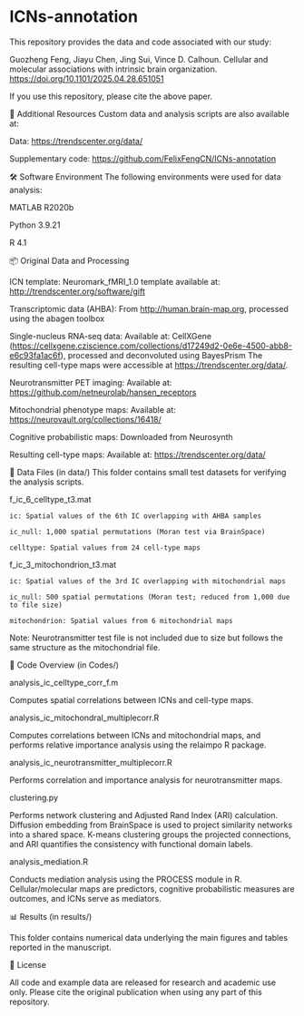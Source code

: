 # ICNs-annotation
This repository provides the data and code associated with our study:

Guozheng Feng, Jiayu Chen, Jing Sui, Vince D. Calhoun.
Cellular and molecular associations with intrinsic brain organization.
https://doi.org/10.1101/2025.04.28.651051

If you use this repository, please cite the above paper.

🔗 Additional Resources
Custom data and analysis scripts are also available at:

Data: https://trendscenter.org/data/

Supplementary code: https://github.com/FelixFengCN/ICNs-annotation

🛠 Software Environment
The following environments were used for data analysis:

MATLAB R2020b

Python 3.9.21

R 4.1

📦 Original Data and Processing

ICN template:
Neuromark_fMRI_1.0 template available at: http://trendscenter.org/software/gift

Transcriptomic data (AHBA):
From http://human.brain-map.org, processed using the abagen toolbox

Single-nucleus RNA-seq data:
Available at: CellXGene (https://cellxgene.cziscience.com/collections/d17249d2-0e6e-4500-abb8-e6c93fa1ac6f), processed and deconvoluted using BayesPrism
The resulting cell-type maps were accessible at https://trendscenter.org/data/.

Neurotransmitter PET imaging:
Available at: https://github.com/netneurolab/hansen_receptors

Mitochondrial phenotype maps:
Available at: https://neurovault.org/collections/16418/

Cognitive probabilistic maps:
Downloaded from Neurosynth

Resulting cell-type maps:
Available at: https://trendscenter.org/data/

📁 Data Files (in data/)
This folder contains small test datasets for verifying the analysis scripts.

f_ic_6_celltype_t3.mat

    ic: Spatial values of the 6th IC overlapping with AHBA samples

    ic_null: 1,000 spatial permutations (Moran test via BrainSpace)

    celltype: Spatial values from 24 cell-type maps


f_ic_3_mitochondrion_t3.mat

    ic: Spatial values of the 3rd IC overlapping with mitochondrial maps

    ic_null: 500 spatial permutations (Moran test; reduced from 1,000 due to file size)

    mitochondrion: Spatial values from 6 mitochondrial maps


Note: Neurotransmitter test file is not included due to size but follows the same structure as the mitochondrial file.

🧠 Code Overview (in Codes/)

analysis_ic_celltype_corr_f.m

Computes spatial correlations between ICNs and cell-type maps.

analysis_ic_mitochondral_multiplecorr.R

Computes correlations between ICNs and mitochondrial maps, and performs relative importance analysis using the relaimpo R package.

analysis_ic_neurotransmitter_multiplecorr.R

Performs correlation and importance analysis for neurotransmitter maps.

clustering.py

Performs network clustering and Adjusted Rand Index (ARI) calculation.
Diffusion embedding from BrainSpace is used to project similarity networks into a shared space.
K-means clustering groups the projected connections, and ARI quantifies the consistency with functional domain labels.

analysis_mediation.R

Conducts mediation analysis using the PROCESS module in R.
Cellular/molecular maps are predictors, cognitive probabilistic measures are outcomes, and ICNs serve as mediators.

📊 Results (in results/)

This folder contains numerical data underlying the main figures and tables reported in the manuscript.

📜 License

All code and example data are released for research and academic use only. Please cite the original publication when using any part of this repository.
